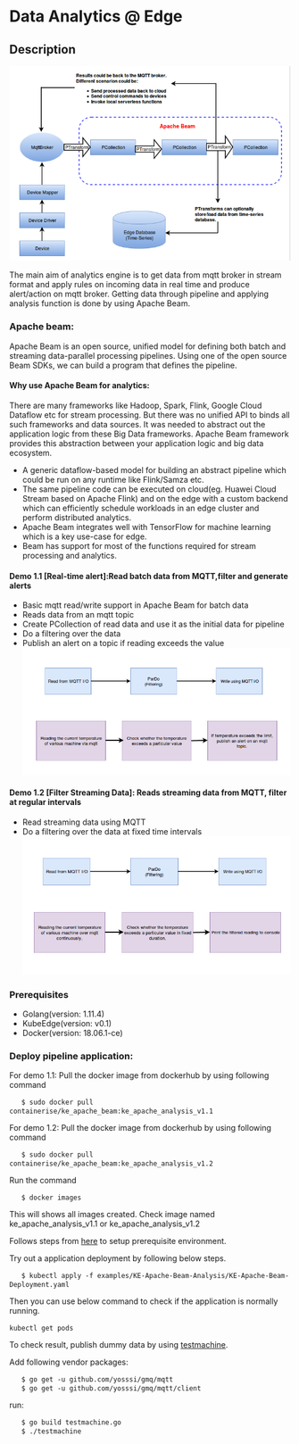 # Data Analytics @ Edge

## Description

![High level architecture](Images/High_level_Arch.png "High Level Architecture")

The main aim of analytics engine is to get data from mqtt broker in stream format and apply rules on incoming data in real time and produce alert/action on mqtt broker. Getting data through pipeline and applying analysis function is done by using Apache Beam.

###  Apache beam:
Apache Beam is an open source, unified model for defining both batch and streaming data-parallel processing pipelines. Using one of the open source Beam SDKs, we can build a program that defines the pipeline.


#### Why use Apache Beam for analytics:
There are many frameworks like Hadoop, Spark, Flink, Google Cloud Dataflow etc for stream processing. But there was no unified API to binds all such frameworks and data sources. It was needed to abstract out the application logic from these Big Data frameworks. Apache Beam framework provides this abstraction between your application logic and big data ecosystem. 
- A generic dataflow-based model for building an abstract pipeline which could be run on any runtime like Flink/Samza etc.
- The same pipeline code can be executed on cloud(eg. Huawei Cloud Stream based on Apache Flink) and on the edge with a custom backend which can efficiently schedule workloads in an edge cluster and perform distributed analytics.
- Apache Beam integrates well with TensorFlow for machine learning which is a key use-case for edge.
- Beam has support for most of the functions required for stream processing and analytics.

#### Demo 1.1 [Real-time alert]:Read batch data from MQTT,filter and generate alerts
- Basic mqtt read/write support in Apache Beam for batch data
- Reads data from an mqtt topic
- Create PCollection of read data and use it as the initial data for pipeline
- Do a filtering over the data
- Publish an alert on a topic if reading exceeds the value
![Demo1.1](Images/Demo1.1.png "Demo1.1:Read batch data from MQTT,filter and generate alerts")

#### Demo 1.2 [Filter Streaming Data]: Reads streaming data from MQTT, filter at regular intervals
- Read streaming data using MQTT
- Do a filtering over the data at fixed time intervals
![demo1.2](Images/Demo1.2.png "Demo1.2:Reads streaming data from MQTT, filter at regular intervals")

### Prerequisites
- Golang(version: 1.11.4)
- KubeEdge(version: v0.1)
- Docker(version: 18.06.1-ce)

### Deploy pipeline application:
For demo 1.1:
Pull the docker image from dockerhub by using following command
```console
   $ sudo docker pull containerise/ke_apache_beam:ke_apache_analysis_v1.1
```
For demo 1.2:
Pull the docker image from dockerhub by using following command
```shell
   $ sudo docker pull containerise/ke_apache_beam:ke_apache_analysis_v1.2
```
Run the command
```console
   $ docker images
```
This will shows all images created. Check image named ke_apache_analysis_v1.1 or ke_apache_analysis_v1.2

Follows steps from [here](https://github.com/kubeedge/kubeedge/blob/master/README.md) to setup prerequisite environment.
	
Try out a application deployment by following below steps.
```console
   $ kubectl apply -f examples/KE-Apache-Beam-Analysis/KE-Apache-Beam-Deployment.yaml
```
Then you can use below command to check if the application is normally running.
```console
kubectl get pods
```

To check result, publish dummy data by using [testmachine](MQTT_Publisher/testmachine.go). 

Add following vendor packages:
```console
   $ go get -u github.com/yosssi/gmq/mqtt
   $ go get -u github.com/yosssi/gmq/mqtt/client
```
run:
```console
   $ go build testmachine.go
   $ ./testmachine
```
    


